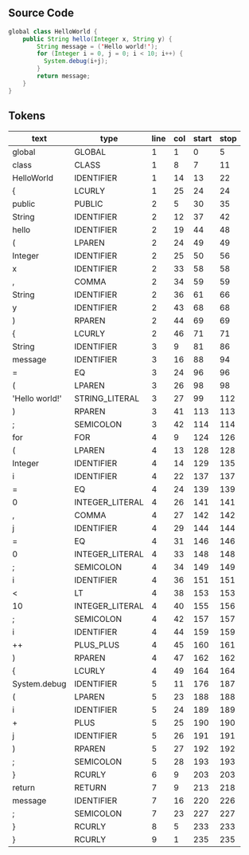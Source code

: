 ## Source Code
```java
global class HelloWorld {
    public String hello(Integer x, String y) {
        String message = ('Hello world!');
        for (Integer i = 0, j = 0; i < 10; i++) {
          System.debug(i+j);
        }
        return message;
    }
}
```
## Tokens
text           | type            | line | col | start | stop
---------------|-----------------|------|-----|-------|-----
global         | GLOBAL          | 1    | 1   | 0     | 5   
class          | CLASS           | 1    | 8   | 7     | 11  
HelloWorld     | IDENTIFIER      | 1    | 14  | 13    | 22  
{              | LCURLY          | 1    | 25  | 24    | 24  
public         | PUBLIC          | 2    | 5   | 30    | 35  
String         | IDENTIFIER      | 2    | 12  | 37    | 42  
hello          | IDENTIFIER      | 2    | 19  | 44    | 48  
(              | LPAREN          | 2    | 24  | 49    | 49  
Integer        | IDENTIFIER      | 2    | 25  | 50    | 56  
x              | IDENTIFIER      | 2    | 33  | 58    | 58  
,              | COMMA           | 2    | 34  | 59    | 59  
String         | IDENTIFIER      | 2    | 36  | 61    | 66  
y              | IDENTIFIER      | 2    | 43  | 68    | 68  
)              | RPAREN          | 2    | 44  | 69    | 69  
{              | LCURLY          | 2    | 46  | 71    | 71  
String         | IDENTIFIER      | 3    | 9   | 81    | 86  
message        | IDENTIFIER      | 3    | 16  | 88    | 94  
=              | EQ              | 3    | 24  | 96    | 96  
(              | LPAREN          | 3    | 26  | 98    | 98  
'Hello world!' | STRING_LITERAL  | 3    | 27  | 99    | 112 
)              | RPAREN          | 3    | 41  | 113   | 113 
;              | SEMICOLON       | 3    | 42  | 114   | 114 
for            | FOR             | 4    | 9   | 124   | 126 
(              | LPAREN          | 4    | 13  | 128   | 128 
Integer        | IDENTIFIER      | 4    | 14  | 129   | 135 
i              | IDENTIFIER      | 4    | 22  | 137   | 137 
=              | EQ              | 4    | 24  | 139   | 139 
0              | INTEGER_LITERAL | 4    | 26  | 141   | 141 
,              | COMMA           | 4    | 27  | 142   | 142 
j              | IDENTIFIER      | 4    | 29  | 144   | 144 
=              | EQ              | 4    | 31  | 146   | 146 
0              | INTEGER_LITERAL | 4    | 33  | 148   | 148 
;              | SEMICOLON       | 4    | 34  | 149   | 149 
i              | IDENTIFIER      | 4    | 36  | 151   | 151 
<              | LT              | 4    | 38  | 153   | 153 
10             | INTEGER_LITERAL | 4    | 40  | 155   | 156 
;              | SEMICOLON       | 4    | 42  | 157   | 157 
i              | IDENTIFIER      | 4    | 44  | 159   | 159 
++             | PLUS_PLUS       | 4    | 45  | 160   | 161 
)              | RPAREN          | 4    | 47  | 162   | 162 
{              | LCURLY          | 4    | 49  | 164   | 164 
System.debug   | IDENTIFIER      | 5    | 11  | 176   | 187 
(              | LPAREN          | 5    | 23  | 188   | 188 
i              | IDENTIFIER      | 5    | 24  | 189   | 189 
+              | PLUS            | 5    | 25  | 190   | 190 
j              | IDENTIFIER      | 5    | 26  | 191   | 191 
)              | RPAREN          | 5    | 27  | 192   | 192 
;              | SEMICOLON       | 5    | 28  | 193   | 193 
}              | RCURLY          | 6    | 9   | 203   | 203 
return         | RETURN          | 7    | 9   | 213   | 218 
message        | IDENTIFIER      | 7    | 16  | 220   | 226 
;              | SEMICOLON       | 7    | 23  | 227   | 227 
}              | RCURLY          | 8    | 5   | 233   | 233 
}              | RCURLY          | 9    | 1   | 235   | 235 
